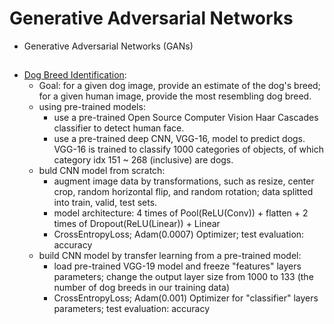 # Generative Adversarial Networks

- Generative Adversarial Networks (GANs) 

## 

* [Dog Breed Identification](https://github.com/msfchen/deep_learning/tree/master/convolutionalnn/dogbreed):
  - Goal: for a given dog image, provide an estimate of the dog's breed; for a given human image, provide the most resembling dog breed.  
  - using pre-trained models:
    - use a pre-trained Open Source Computer Vision Haar Cascades classifier to detect human face.
    - use a pre-trained deep CNN, VGG-16, model to predict dogs. VGG-16 is trained to classify 1000 categories of objects, of which category idx 151 ~ 268 (inclusive) are dogs.
  - buld CNN model from scratch:
    - augment image data by transformations, such as resize, center crop, random horizontal flip, and random rotation; data splitted into train, valid, test sets.
    - model architecture: 4 times of Pool(ReLU(Conv)) + flatten + 2 times of Dropout(ReLU(Linear)) + Linear
    - CrossEntropyLoss; Adam(0.0007) Optimizer; test evaluation: accuracy
  - build CNN model by transfer learning from a pre-trained model:
    - load pre-trained VGG-19 model and freeze "features" layers parameters; change the output layer size from 1000 to 133 (the number of dog breeds in our training data)
    - CrossEntropyLoss; Adam(0.001) Optimizer for "classifier" layers parameters; test evaluation: accuracy


